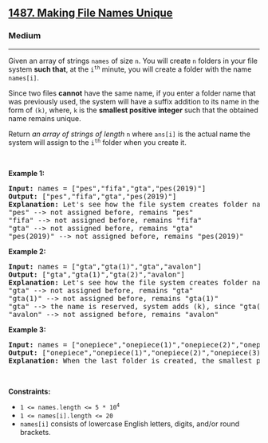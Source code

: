 <h2><a href="https://leetcode.com/problems/making-file-names-unique/">1487. Making File Names Unique</a></h2><h3>Medium</h3><hr><div><p>Given an array of strings <code>names</code> of size <code>n</code>. You will create <code>n</code> folders in your file system <strong>such that</strong>, at the <code>i<sup>th</sup></code> minute, you will create a folder with the name <code>names[i]</code>.</p>

<p>Since two files <strong>cannot</strong> have the same name, if you enter a folder name that was previously used, the system will have a suffix addition to its name in the form of <code>(k)</code>, where, <code>k</code> is the <strong>smallest positive integer</strong> such that the obtained name remains unique.</p>

<p>Return <em>an array of strings of length </em><code>n</code> where <code>ans[i]</code> is the actual name the system will assign to the <code>i<sup>th</sup></code> folder when you create it.</p>

<p>&nbsp;</p>
<p><strong>Example 1:</strong></p>

<pre><strong>Input:</strong> names = ["pes","fifa","gta","pes(2019)"]
<strong>Output:</strong> ["pes","fifa","gta","pes(2019)"]
<strong>Explanation:</strong> Let's see how the file system creates folder names:
"pes" --&gt; not assigned before, remains "pes"
"fifa" --&gt; not assigned before, remains "fifa"
"gta" --&gt; not assigned before, remains "gta"
"pes(2019)" --&gt; not assigned before, remains "pes(2019)"
</pre>

<p><strong>Example 2:</strong></p>

<pre><strong>Input:</strong> names = ["gta","gta(1)","gta","avalon"]
<strong>Output:</strong> ["gta","gta(1)","gta(2)","avalon"]
<strong>Explanation:</strong> Let's see how the file system creates folder names:
"gta" --&gt; not assigned before, remains "gta"
"gta(1)" --&gt; not assigned before, remains "gta(1)"
"gta" --&gt; the name is reserved, system adds (k), since "gta(1)" is also reserved, systems put k = 2. it becomes "gta(2)"
"avalon" --&gt; not assigned before, remains "avalon"
</pre>

<p><strong>Example 3:</strong></p>

<pre><strong>Input:</strong> names = ["onepiece","onepiece(1)","onepiece(2)","onepiece(3)","onepiece"]
<strong>Output:</strong> ["onepiece","onepiece(1)","onepiece(2)","onepiece(3)","onepiece(4)"]
<strong>Explanation:</strong> When the last folder is created, the smallest positive valid k is 4, and it becomes "onepiece(4)".
</pre>

<p>&nbsp;</p>
<p><strong>Constraints:</strong></p>

<ul>
	<li><code>1 &lt;= names.length &lt;= 5 * 10<sup>4</sup></code></li>
	<li><code>1 &lt;= names[i].length &lt;= 20</code></li>
	<li><code>names[i]</code> consists of lowercase English letters, digits, and/or round brackets.</li>
</ul>
</div>